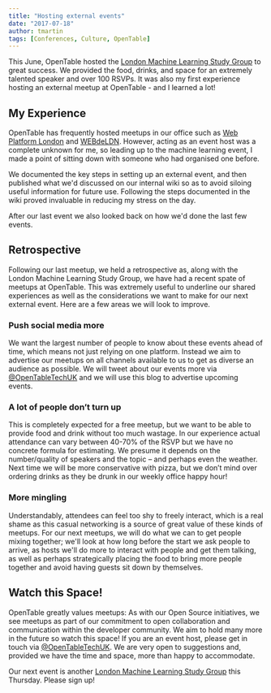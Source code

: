 ```yaml
---
title: "Hosting external events"
date: "2017-07-18"
author: tmartin
tags: [Conferences, Culture, OpenTable]
---
```


This June, OpenTable hosted the [London Machine Learning Study Group](https://www.meetup.com/London-Machine-Learning-Study-Group/) to great success. We provided the food, drinks, and space for an extremely talented speaker and over 100 RSVPs. It was also my first experience hosting an external meetup at OpenTable - and I learned a lot!

## My Experience

OpenTable has frequently hosted meetups in our office such as [Web Platform London](https://www.meetup.com/WebPlatform-London/) and [WEBdeLDN](https://twitter.com/webdeldn). However, acting as an event host was a complete unknown for me, so leading up to the machine learning event, I made a point of sitting down with someone who had organised one before.

We documented the key steps in setting up an external event, and then published what we'd discussed on our internal wiki so as to avoid siloing useful information for future use. Following the steps documented in the wiki proved invaluable in reducing my stress on the day.

After our last event we also looked back on how we'd done the last few events.

## Retrospective

Following our last meetup, we held a retrospective as, along with the London Machine Learning Study Group, we have had a recent spate of meetups at OpenTable. This was extremely useful to underline our shared experiences as well as the considerations we want to make for our next external event. Here are a few areas we will look to improve.

### Push social media more

We want the largest number of people to know about these events ahead of time, which means not just relying on one platform. Instead we aim to advertise our meetups on all channels available to us to get as diverse an audience as possible. We will tweet about our events more via [@OpenTableTechUK](https://twitter.com/opentabletechuk) and we will use this blog to advertise upcoming events.

### A lot of people don’t turn up

This is completely expected for a free meetup, but we want to be able to provide food and drink without too much wastage. In our experience actual attendance can vary between 40-70% of the RSVP but we have no concrete formula for estimating. We presume it depends on the number/quality of speakers and the topic – and perhaps even the weather. Next time we will be more conservative with pizza, but we don’t mind over ordering drinks as they be drunk in our weekly office happy hour!

### More mingling

Understandably, attendees can feel too shy to freely interact, which is a real shame as this casual networking is a source of great value of these kinds of meetups. For our next meetups, we will do what we can to get people mixing together; we'll look at how long before the start we ask people to arrive, as hosts we'll do more to interact with people and get them talking, as well as perhaps strategically placing the food to bring more people together and avoid having guests sit down by themselves.

## Watch this Space!

OpenTable greatly values meetups: As with our Open Source initiatives, we see meetups as part of our commitment to open collaboration and communication within the developer community. We aim to hold many more in the future so watch this space! If you are an event host, please get in touch via [@OpenTableTechUK](https://twitter.com/opentabletechuk). We are very open to suggestions and, provided we have the time and space, more than happy to accommodate.

Our next event is another [London Machine Learning Study Group](https://www.meetup.com/London-Machine-Learning-Study-Group/events/241678923/) this Thursday. Please sign up!

